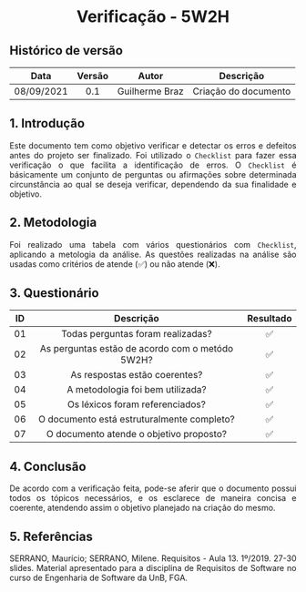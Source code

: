 # <center> Verificação - 5W2H

## Histórico de versão
| Data | Versão | Autor | Descrição |
| :-: | :-: | :-: | :-: |
| 08/09/2021 | 0.1 | Guilherme Braz | Criação do documento |
<div align="justify">

## 1. Introdução
Este documento tem como objetivo verificar e detectar os erros e defeitos antes do projeto ser finalizado. Foi utilizado o `Checklist` para fazer essa verificação o que facilita a identificação de erros. O `Checklist` é básicamente um conjunto de perguntas ou afirmações sobre determinada circunstância ao qual se deseja verificar, dependendo da sua finalidade e objetivo. 

## 2. Metodologia
Foi realizado uma tabela com vários questionários com `Checklist`, aplicando a metologia da análise. As questões realizadas na análise são usadas como critérios de atende (✅) ou não atende (❌).

## 3. Questionário
| ID | Descrição | Resultado | 
| :-: | :-: | :-: |
| 01 | Todas perguntas foram realizadas? | ✅
| 02 | As perguntas estão de acordo com o metódo 5W2H? | ✅
| 03 | As respostas estão coerentes? | ✅
| 04 | A metodologia foi bem utilizada? | ✅
| 05 | Os léxicos foram referenciados? | ✅
| 06 | O documento está estruturalmente completo? | ✅
| 07 | O documento atende o objetivo proposto? | ✅

## 4. Conclusão
De acordo com a verificação feita, pode-se aferir que o documento possui todos os tópicos necessários, e os esclarece de maneira concisa e coerente, atendendo assim o objetivo planejado na criação do mesmo. 

## 5. Referências
SERRANO, Maurício; SERRANO, Milene. Requisitos - Aula 13. 1º/2019. 27-30 slides. Material apresentado para a disciplina de Requisitos de Software no curso de Engenharia de Software da UnB, FGA.
